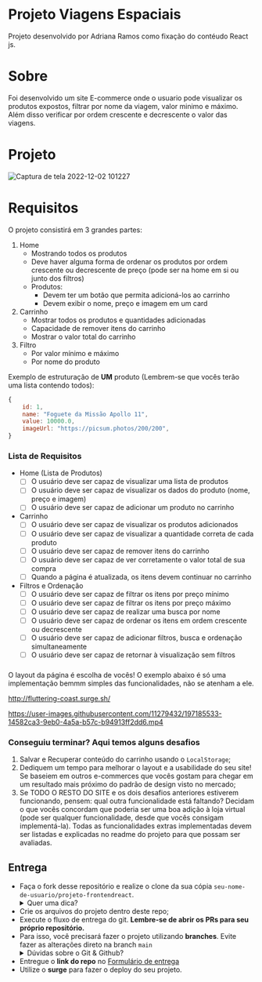 # Projeto Viagens Espaciais 

Projeto desenvolvido por Adriana Ramos como fixação do contéudo React js.


# Sobre

Foi desenvolvido um site E-commerce onde o usuario pode visualizar os produtos expostos, filtrar por nome da viagem, valor minimo e máximo. Além disso verificar por ordem crescente e decrescente o valor das viagens. 

# Projeto


![Captura de tela 2022-12-02 101227](https://user-images.githubusercontent.com/111310311/205301562-0df649d9-9743-4a5b-80ba-0491f4605e09.png)


# Requisitos

O projeto consistirá em 3 grandes partes:

1. Home
    - Mostrando todos os produtos
    - Deve haver alguma forma de ordenar os produtos por ordem crescente ou decrescente de preço (pode ser na home em si ou junto dos filtros)
    - Produtos:
        - Devem ter um botão que permita adicioná-los ao carrinho
        - Devem exibir o nome, preço e imagem em um card
2. Carrinho
    - Mostrar todos os produtos e quantidades adicionadas
    - Capacidade de remover itens do carrinho
    - Mostrar o valor total do carrinho
3. Filtro
    - Por valor mínimo e máximo
    - Por nome do produto

Exemplo de estruturação de **UM** produto (Lembrem-se que vocês terão uma lista contendo todos):

```jsx
{
	id: 1,
	name: "Foguete da Missão Apollo 11",
	value: 10000.0,
	imageUrl: "https://picsum.photos/200/200",
}
```

### Lista de Requisitos
- Home (Lista de Produtos)
    - [ ]  O usuário deve ser capaz de visualizar uma lista de produtos
    - [ ]  O usuário deve ser capaz de visualizar os dados do produto (nome, preço e imagem)
    - [ ]  O usuário deve ser capaz de adicionar um produto no carrinho
- Carrinho
    - [ ]  O usuário deve ser capaz de visualizar os produtos adicionados
    - [ ]  O usuário deve ser capaz de visualizar a quantidade correta de cada produto
    - [ ]  O usuário deve ser capaz de remover itens do carrinho
    - [ ]  O usuário deve ser capaz de ver corretamente o valor total de sua compra
    - [ ]  Quando a página é atualizada, os itens devem continuar no carrinho
- Filtros e Ordenação
    - [ ]  O usuário deve ser capaz de filtrar os itens por preço mínimo
    - [ ]  O usuário deve ser capaz de filtrar os itens por preço máximo
    - [ ]  O usuário deve ser capaz de realizar uma busca por nome
    - [ ]  O usuário deve ser capaz de ordenar os itens em ordem crescente ou decrescente
    - [ ]  O usuário deve ser capaz de adicionar  filtros, busca e ordenação simultaneamente
    - [ ]  O usuário deve ser capaz de retornar à visualização sem filtros
    
 ### 

O layout da página é escolha de vocês! O exemplo abaixo é só uma implementação bemmm simples das funcionalidades, não se atenham a ele.

http://fluttering-coast.surge.sh/
 

https://user-images.githubusercontent.com/11279432/197185533-14582ca3-9eb0-4a5a-b57c-b94913ff2dd6.mp4



    
  ### Conseguiu terminar? Aqui temos alguns **desafios**
  1. Salvar e Recuperar conteúdo do carrinho usando o `LocalStorage`;
  2. Dediquem um tempo para melhorar o layout e a usabilidade do seu site! Se baseiem em outros e-commerces que vocês gostam para chegar em um resultado   mais próximo do padrão de design visto no mercado;
  3. Se TODO O RESTO DO SITE  e os dois desafios anteriores estiverem funcionando, pensem: qual outra funcionalidade está faltando? Decidam o que vocês concordam que poderia ser uma boa adição à loja virtual (pode ser qualquer funcionalidade, desde que vocês consigam implementá-la). Todas as funcionalidades extras implementadas devem ser listadas e explicadas no readme do projeto para que possam ser avaliadas.
  
  ## Entrega
  
- Faça o fork desse repositório e realize o clone da sua cópia `seu-nome-de-usuario/projeto-frontendreact`.
   <details>
   <summary>Quer uma dica?</summary>
   <img src="https://firebasestorage.googleapis.com/v0/b/assets-conteudo.appspot.com/o/gerais%2Ffork.png?alt=media&token=7030e997-246a-41fe-a75f-2a2ced61e54d" alt="Como adicionar o projeto no repositório"/>
   </details>
- Crie os arquivos do projeto dentro deste repo;
- Execute o fluxo de entrega do git. **Lembre-se de abrir os PRs para seu próprio repositório.**
- Para isso, você precisará fazer o projeto utilizando **branches**. Evite fazer as alterações direto na branch ```main```
    <details>
       <summary>Dúvidas sobre o Git & Github?</summary>
       <p>Adiciomos um vídeo explicando o <strong>processo de entrega</strong> [do fork ao pull request] no Material Assincrono da <a href="https://classroom.google.com/w/NTM0NjA2NDg3MjIx/tc/NTM2NDg5NTQyODg4">A005 - Git e Github</a>. Esse vídeo também exemplifica situações que podem acontecer durante o fluxo de utilização do Git.</p>
    </details>
- Entregue o **link do repo** no [Formulário de entrega](https://forms.gle/S9XChPZravP3WdxL6) 
- Utilize o **surge** para fazer o deploy do seu projeto.

